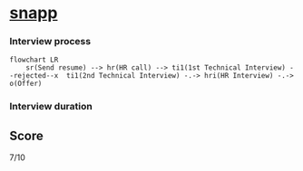 # [snapp](snapp.ir)

### Interview process
```mermaid
flowchart LR
    sr(Send resume) --> hr(HR call) --> ti1(1st Technical Interview) --rejected--x  ti1(2nd Technical Interview) -.-> hri(HR Interview) -.-> o(Offer)
```
### Interview duration

## Score
7/10
